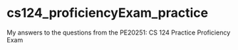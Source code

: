 # cs124_proficiencyExam_practice
My answers to the questions from the PE20251: CS 124 Practice Proficiency Exam 
